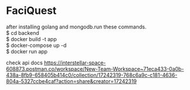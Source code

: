 # FaciQuest
 after installing golang and mongodb.run these commands.<br>
$ cd backend <br>
$ docker build -t app <br>
$ docker-compose up -d <br>
$ docker run  app <br>

check api docs
https://interstellar-space-608873.postman.co/workspace/New-Team-Workspace~71eca433-0a0b-438a-8fb9-658405b414c0/collection/17242319-768c6a9c-c181-4636-804a-5327ccbe4caf?action=share&creator=17242319
